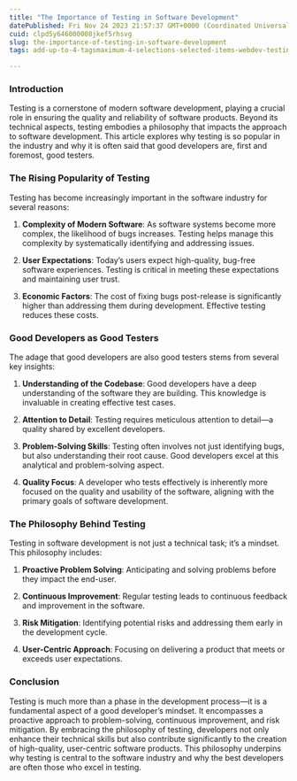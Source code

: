 ```yaml
---
title: "The Importance of Testing in Software Development"
datePublished: Fri Nov 24 2023 21:57:37 GMT+0000 (Coordinated Universal Time)
cuid: clpd5y646000008jkef5rhsvg
slug: the-importance-of-testing-in-software-development
tags: add-up-to-4-tagsmaximum-4-selections-selected-items-webdev-testing-unittest-programming

---
```


### Introduction

Testing is a cornerstone of modern software development, playing a crucial role in ensuring the quality and reliability of software products. Beyond its technical aspects, testing embodies a philosophy that impacts the approach to software development. This article explores why testing is so popular in the industry and why it is often said that good developers are, first and foremost, good testers.

### The Rising Popularity of Testing

Testing has become increasingly important in the software industry for several reasons:

1. **Complexity of Modern Software**: As software systems become more complex, the likelihood of bugs increases. Testing helps manage this complexity by systematically identifying and addressing issues.
    
2. **User Expectations**: Today’s users expect high-quality, bug-free software experiences. Testing is critical in meeting these expectations and maintaining user trust.
    
3. **Economic Factors**: The cost of fixing bugs post-release is significantly higher than addressing them during development. Effective testing reduces these costs.
    

### Good Developers as Good Testers

The adage that good developers are also good testers stems from several key insights:

1. **Understanding of the Codebase**: Good developers have a deep understanding of the software they are building. This knowledge is invaluable in creating effective test cases.
    
2. **Attention to Detail**: Testing requires meticulous attention to detail—a quality shared by excellent developers.
    
3. **Problem-Solving Skills**: Testing often involves not just identifying bugs, but also understanding their root cause. Good developers excel at this analytical and problem-solving aspect.
    
4. **Quality Focus**: A developer who tests effectively is inherently more focused on the quality and usability of the software, aligning with the primary goals of software development.
    

### The Philosophy Behind Testing

Testing in software development is not just a technical task; it’s a mindset. This philosophy includes:

1. **Proactive Problem Solving**: Anticipating and solving problems before they impact the end-user.
    
2. **Continuous Improvement**: Regular testing leads to continuous feedback and improvement in the software.
    
3. **Risk Mitigation**: Identifying potential risks and addressing them early in the development cycle.
    
4. **User-Centric Approach**: Focusing on delivering a product that meets or exceeds user expectations.
    

### Conclusion

Testing is much more than a phase in the development process—it is a fundamental aspect of a good developer’s mindset. It encompasses a proactive approach to problem-solving, continuous improvement, and risk mitigation. By embracing the philosophy of testing, developers not only enhance their technical skills but also contribute significantly to the creation of high-quality, user-centric software products. This philosophy underpins why testing is central to the software industry and why the best developers are often those who excel in testing.